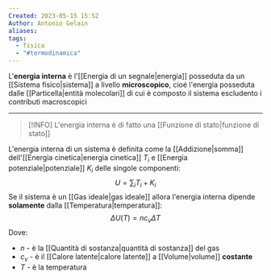 ```yaml
---
Created: 2023-05-15 15:52
Author: Antonio Gelain
aliases: 
tags:
  - fisica
  - "#termodinamica"
---
```


L'**energia interna** è l'[[Energia di un segnale|energia]] posseduta da un [[Sistema fisico|sistema]] a livello **microscopico**, cioé l'energia posseduta dalle [[Particella|entità molecolari]] di cui è composto il sistema escludento i contributi macroscopici

---

>[!INFO] L'energia interna è di fatto una [[Funzione di stato|funzione di stato]]

L'energia interna di un sistema è definita come la [[Addizione|somma]] dell'[[Energia cinetica|energia cinetica]] $T_{i}$ e [[Energia potenziale|potenziale]] $K_{i}$ delle singole componenti:
$$U = \sum_{i} T_{i} + K_{i}$$
Se il sistema è un [[Gas ideale|gas ideale]] allora l'energia interna dipende **solamente** dalla [[Temperatura|temperatura]]:
$$\Delta U(T) = n c_{v} \Delta T$$
Dove:
- $n$ - è la [[Quantità di sostanza|quantità di sostanza]] del gas
- $c_{v}$ - è il [[Calore latente|calore latente]] a [[Volume|volume]] **costante**
- $T$ - è la temperatura